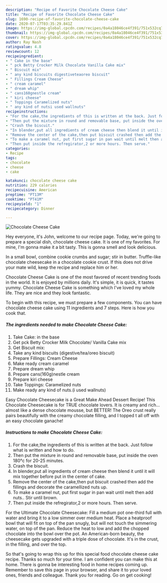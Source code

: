 ```yaml
---
description: "Recipe of Favorite Chocolate Cheese Cake"
title: "Recipe of Favorite Chocolate Cheese Cake"
slug: 1690-recipe-of-favorite-chocolate-cheese-cake
date: 2020-07-17T03:35:29.841Z
image: https://img-global.cpcdn.com/recipes/0a4a18046ce4f391/751x532cq70/chocolate-cheese-cake-recipe-main-photo.jpg
thumbnail: https://img-global.cpcdn.com/recipes/0a4a18046ce4f391/751x532cq70/chocolate-cheese-cake-recipe-main-photo.jpg
cover: https://img-global.cpcdn.com/recipes/0a4a18046ce4f391/751x532cq70/chocolate-cheese-cake-recipe-main-photo.jpg
author: Ray Nash
ratingvalue: 4.8
reviewcount: 12
recipeingredient:
- " Cake in the base"
- " pck Betty Crocker Milk Chocolate Vanilla Cake mix"
- " Biscuit mix"
- " any kind biscuits digestiveteaoreo biscuit"
- " Fillings Cream Cheese"
- " cream caramel"
- " dream whip"
- " cans160gnestle cream"
- " kiri cheese"
- " Toppings Caramelized nuts"
- " any kind of nutsi used wallnuts"
recipeinstructions:
- "For the cake,the ingredients of this is written at the back. Just follow what is written and how to do."
- "Then put the mixture in round and removable base, put inside the oven 180°c for 20-25 minutes."
- "Crash the biscuit."
- "In blender,put all ingredients of cream cheese then blend it until it will mix together before put in the center of cake."
- "Remove the center of the cake,then put biscuit crashed then add the fillings and decorate the caramellized nuts up."
- "To make a caramel nut, put first sugar in pan wait until melt then add nuts.. Stir until brown."
- "Then put inside the refregirator,2 or more hours. Then serve."
categories:
- Recipe
tags:
- chocolate
- cheese
- cake

katakunci: chocolate cheese cake 
nutrition: 229 calories
recipecuisine: American
preptime: "PT13M"
cooktime: "PT41M"
recipeyield: "1"
recipecategory: Dinner

---
```



![Chocolate Cheese Cake](https://img-global.cpcdn.com/recipes/0a4a18046ce4f391/751x532cq70/chocolate-cheese-cake-recipe-main-photo.jpg)

Hey everyone, it's John, welcome to our recipe page. Today, we're going to prepare a special dish, chocolate cheese cake. It is one of my favorites. For mine, I'm gonna make it a bit tasty. This is gonna smell and look delicious.

In a small bowl, combine cookie crumbs and sugar; stir in butter. Truffle-like chocolate cheesecake in a chocolate cookie crust. If this does not drive your mate wild, keep the recipe and replace him or her.

Chocolate Cheese Cake is one of the most favored of recent trending foods in the world. It is enjoyed by millions daily. It's simple, it is quick, it tastes yummy. Chocolate Cheese Cake is something which I've loved my whole life. They are nice and they look fantastic.


To begin with this recipe, we must prepare a few components. You can have chocolate cheese cake using 11 ingredients and 7 steps. Here is how you cook that.

<!--inarticleads1-->

##### The ingredients needed to make Chocolate Cheese Cake:

1. Take  Cake: in the base
1. Get  pck Betty Crocker Milk Chocolate/ Vanilla Cake mix
1. Get  Biscuit mix:
1. Take  any kind biscuits (digestive/tea/oreo biscuit)
1. Prepare  Fillings: Cream Cheese
1. Make ready  cream caramel
1. Prepare  dream whip
1. Prepare  cans(160g)nestle cream
1. Prepare  kiri cheese
1. Take  Toppings: Caramelized nuts
1. Make ready  any kind of nuts.(i used wallnuts)


Easy Chocolate Cheesecake is a Great Make Ahead Dessert Recipe! This Chocolate Cheesecake is for TRUE chocolate lovers. It is creamy and rich…almost like a dense chocolate mousse, but BETTER! The Oreo crust really pairs beautifully with the creamy chocolate filling, and I topped t all off with an easy chocolate ganache! 

<!--inarticleads2-->

##### Instructions to make Chocolate Cheese Cake:

1. For the cake,the ingredients of this is written at the back. Just follow what is written and how to do.
1. Then put the mixture in round and removable base, put inside the oven 180°c for 20-25 minutes.
1. Crash the biscuit.
1. In blender,put all ingredients of cream cheese then blend it until it will mix together before put in the center of cake.
1. Remove the center of the cake,then put biscuit crashed then add the fillings and decorate the caramellized nuts up.
1. To make a caramel nut, put first sugar in pan wait until melt then add nuts.. Stir until brown.
1. Then put inside the refregirator,2 or more hours. Then serve.


For the Ultimate Chocolate Cheesecake: Fill a medium pot one-third full with water and bring it to a low simmer over medium heat. Place a heatproof bowl that will fit on top of the pan snugly, but will not touch the simmering water, on top of the pan. Reduce the heat to low and add the chopped chocolate into the bowl over the pot. An American-born beauty, the cheesecake gets upgraded with a triple dose of chocolate. It&#39;s in the crust, in the filling, and over the top. 

So that's going to wrap this up for this special food chocolate cheese cake recipe. Thanks so much for your time. I am confident you can make this at home. There is gonna be interesting food in home recipes coming up. Remember to save this page in your browser, and share it to your loved ones, friends and colleague. Thank you for reading. Go on get cooking!

